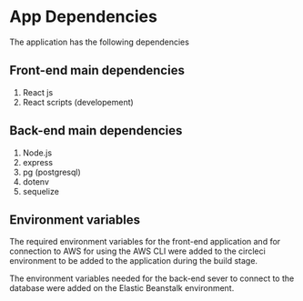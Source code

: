 # App Dependencies

The application has the following dependencies

## Front-end main dependencies

1. React js
2. React scripts (developement)

## Back-end main dependencies 

1. Node.js
2. express
3. pg (postgresql)
4. dotenv
5. sequelize

## Environment variables
The required environment variables for the front-end application and for connection to AWS for using the AWS CLI were added to the circleci environment to be added to the application during the build stage.

The environment variables needed for the back-end sever to connect to the database were added on the Elastic Beanstalk environment.
